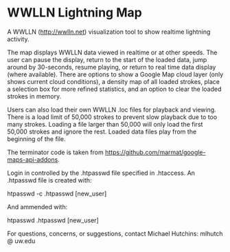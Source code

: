 WWLLN Lightning Map
=========

A WWLLN (http://wwlln.net) visualization tool to show realtime lightning activity.

The map displays WWLLN data viewed in realtime or at other speeds.  The user can pause the display, return to the start of the loaded data, jump around by 30-seconds, resume playing, or return to real time data display (where available).  There are options to show a Google Map cloud layer (only shows current cloud conditions), a density map of all loaded strokes, place a selection box for more refined statistics, and an option to clear the loaded strokes in memory.

Users can also load their own WWLLN .loc files for playback and viewing.  There is a load limit of 50,000 strokes to prevent slow playback due to too many strokes.  Loading a file larger than 50,000 will only load the first 50,000 strokes and ignore the rest.  Loaded data files play from the beginning of the file.


The terminator code is taken from https://github.com/marmat/google-maps-api-addons.

Login in controlled by the .htpasswd file specified in .htaccess.  An .htpasswd file is created with:

htpasswd -c .htpasswd [new_user]

And ammended with:

htpasswd .htpasswd [new_user]

For questions, concerns, or suggestions, contact Michael Hutchins: mlhutch @ uw.edu
